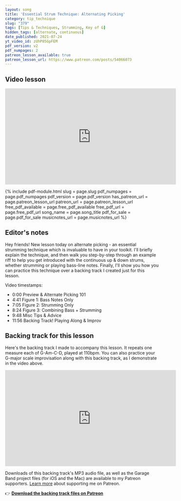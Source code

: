 ```yaml
---
layout: song
title: 'Essential Strum Technique: Alternating Picking'
category: tip_technique
slug: "379"
tags: [Tips & Techniques, Strumming, Key of G]
hidden_tags: [alternate, continuous]
date_published: 2021-07-24
yt_video_id: zUhP85GpFEM
pdf_version: v2
pdf_numpages: 2
patreon_lesson_available: true
patreon_lesson_url: https://www.patreon.com/posts/54066073
---
```





## Video lesson

<iframe width="560" height="315" src="https://www.youtube.com/embed/{{page.yt_video_id}}" frameborder="0" allow="accelerometer; autoplay; encrypted-media; gyroscope; picture-in-picture" allowfullscreen></iframe>

{% include pdf-module.html slug = page.slug pdf_numpages = page.pdf_numpages pdf_version = page.pdf_version has_patreon_url = page.patreon_lesson_url patreon_url = page.patreon_lesson_url free_pdf_available = page.free_pdf_available free_pdf_url = page.free_pdf_url song_name = page.song_title pdf_for_sale = page.pdf_for_sale musicnotes_url = page.musicnotes_url %}

## Editor's notes

Hey friends! New lesson today on alternate picking - an essential strumming technique which is invaluable to have in your toolkit. I'll briefly explain the technique, and then walk you step-by-step through an example riff to help you get introduced with the continuous up & down strums, whether strumming or playing bass-line notes. Finally, I'll show you how you can practice this technique over a backing track I created just for this lesson.

Video timestamps:

- 0:00 Preview & Alternate Picking 101
- 4:41 Figure 1: Bass Notes Only
- 7:05 Figure 2: Strumming Only
- 8:24 Figure 3: Combining Bass + Strumming
- 9:48 Misc Tips & Advice
- 11:56 Backing Track! Playing Along & Improv

## Backing track for this lesson

Here's the backing track I made to accompany this lesson. It repeats one measure each of G-Am-C-D, played at 110bpm. You can also practice your G-major scale improvisation along with this backing track, as I demonstrate in the video above.

<iframe width="560" height="315" src="https://www.youtube.com/embed/CQbPQ0ssX4s" frameborder="0" allow="accelerometer; autoplay; encrypted-media; gyroscope; picture-in-picture" allowfullscreen></iframe>

Downloads of this backing track's MP3 audio file, as well as the Garage Band project files (for iOS and the Mac) are available to my Patreon supporters. [Learn more](http://patreon.com/songnotes) about supporting me on Patreon.

👉 <strong>[Download the backing track files on Patreon](https://www.patreon.com/posts/54078766)</strong>
